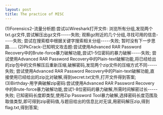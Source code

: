 ```yaml
---
layout: post
title: The practice of MISC
---
```


(1)Forensics2-流量分析题:尝试以Wireshark打开文件:
        浏览所有分组,发现两个txt.gz文件,尝试解压出gz文件-----失败;
        观察gz附近的几个分组,寻找可用的信息-----失败;
        尝试在搜索框中根据关键字搜索相关分组-----失败;
        暂时没有下一步思路......
(2)PkCrack-已知明文攻击题:尝试使用Advanced RAR Password Recovery中的Brute-force暴力破解功能,尝试1-5位密码的暴力破解-----失败;
                         尝试使用Advanced RAR Password Recovery中的Plain-text破解功能,将已经给出的zip包中的文件解压后重新压缩,破解密码,发现两个zip文件的压缩方式不同-----失败;
                         尝试使用Advanced RAR Password Recovery中的Plain-text破解功能,直接使用已经给出的zip比对破解,得到secret.txt文件,打开文件得到答案;
(3)Birthday-用字典破解zip密码:尝试使用Advanced RAR Password Recovery中的Brute-force暴力破解功能,尝试1-8位密码的暴力破解,所需时间解密过长-----失败;
                             已知密码长度即类型,使用Zip Password Tool暴力破解,选择密码长度范围及取值类型,即可得到zip密码值,与题目给出的信息比对无误,用密码解压zip,得到flag.txt,得到答案;